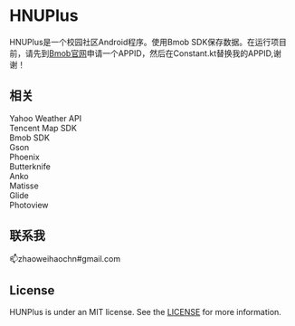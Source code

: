 # HNUPlus

HNUPlus是一个校园社区Android程序。使用Bmob SDK保存数据。在运行项目前，请先到[Bmob官网](https://www.bmob.cn)申请一个APPID，然后在Constant.kt替换我的APPID,谢谢！

## 相关
Yahoo Weather API<br>
Tencent Map SDK<br>
Bmob SDK<br>
Gson<br>
Phoenix<br>
Butterknife<br>
Anko<br>
Matisse<br>
Glide<br>
Photoview
## 联系我
:mailbox:zhaoweihaochn#gmail.com
## License
HUNPlus is under an MIT license. See the [LICENSE](LICENSE) for more information.

